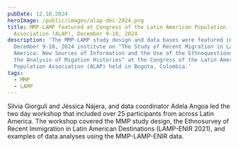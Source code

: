 ```yaml
---
pubDate: 12.10.2024
heroImage: /public/images/alap-dec-2024.png
title: MMP-LAMP featured at Congress of the Latin American Population
  Association (ALAP), December 9-10, 2024
description: 'The MMP-LAMP study design and data bases were featured in the
  December 9-10, 2024 institute on "The Study of Recent Migration in Latin
  America: New Sources of Information and the Use of the Ethnoquestionnaire for
  the Analysis of Migation Histories" at the Congress of the Latin American
  Population Association (ALAP) held in Bogota, Colombia.'
tags:
  - MMP
  - LAMP
---
```

Silvia Giorguli and Jéssica Nájera, and data coordinator Adela Angoa led the
two day workshop that included over 25 participants from across Latin America.
The workshop covered the MMP study design, the Ethnosurvey of Recent
Immigration in Latin American Destinations (LAMP-ENIR 2021), and examples of data
analyses using the MMP-LAMP-ENIR data.
